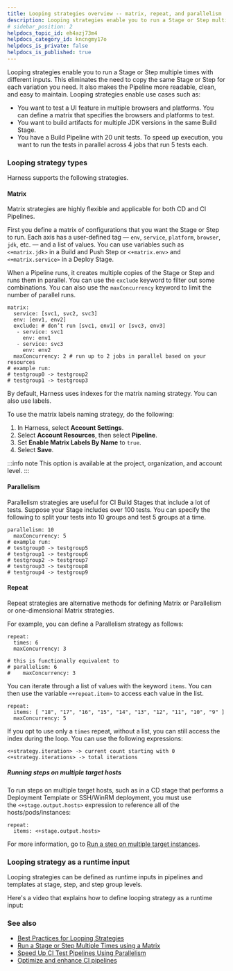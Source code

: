 ```yaml
---
title: Looping strategies overview -- matrix, repeat, and parallelism
description: Looping strategies enable you to run a Stage or Step multiple times with different inputs. Looping speeds up your pipelines and makes them easier to read and maintain.
# sidebar_position: 2
helpdocs_topic_id: eh4azj73m4
helpdocs_category_id: kncngmy17o
helpdocs_is_private: false
helpdocs_is_published: true
---
```


Looping strategies enable you to run a Stage or Step multiple times with different inputs. This eliminates the need to copy the same Stage or Step for each variation you need. It also makes the Pipeline more readable, clean, and easy to maintain. Looping strategies enable use cases such as:

* You want to test a UI feature in multiple browsers and platforms. You can define a matrix that specifies the browsers and platforms to test.
* You want to build artifacts for multiple JDK versions in the same Build Stage.
* You have a Build Pipeline with 20 unit tests. To speed up execution, you want to run the tests in parallel across 4 jobs that run 5 tests each.

### Looping strategy types

Harness supports the following strategies.

#### Matrix

Matrix strategies are highly flexible and applicable for both CD and CI Pipelines.

First you define a matrix of configurations that you want the Stage or Step to run. Each axis has a user-defined tag — `env`, `service`, `platform`, `browser`, `jdk`, etc. — and a list of values. You can use variables such as `<+matrix.jdk>` in a Build and Push Step or `<+matrix.env>` and `<+matrix.service>` in a Deploy Stage.

When a Pipeline runs, it creates multiple copies of the Stage or Step and runs them in parallel. You can use the `exclude` keyword to filter out some combinations. You can also use the `maxConcurrency` keyword to limit the number of parallel runs.

```
matrix:   
  service: [svc1, svc2, svc3]  
  env: [env1, env2]  
  exclude: # don’t run [svc1, env1] or [svc3, env3]  
   - service: svc1   
     env: env1   
   - service: svc3   
     env: env2   
  maxConcurrency: 2 # run up to 2 jobs in parallel based on your resources  
# example run:  
# testgroup0 -> testgroup2  
# testgroup1 -> testgroup3
```

By default, Harness uses indexes for the matrix naming strategy. You can also use labels.

To use the matrix labels naming strategy, do the following:

1. In Harness, select **Account Settings**.
2. Select **Account Resources**, then select **Pipeline**.
3. Set **Enable Matrix Labels By Name** to `true`.
4. Select **Save**.

:::info note
 This option is available at the project, organization, and account level.
:::

#### Parallelism

Parallelism strategies are useful for CI Build Stages that include a lot of tests. Suppose your Stage includes over 100 tests. You can specify the following to split your tests into 10 groups and test 5 groups at a time.

```
parallelism: 10  
  maxConcurrency: 5  
# example run:  
# testgroup0 -> testgroup5  
# testgroup1 -> testgroup6  
# testgroup2 -> testgroup7  
# testgroup3 -> testgroup8  
# testgroup4 -> testgroup9
```
#### Repeat

Repeat strategies are alternative methods for defining Matrix or Parallelism or one-dimensional Matrix strategies.

For example, you can define a Parallelism strategy as follows:

```
repeat:   
  times: 6  
  maxConcurrency: 3  
  
# this is functionally equivalent to  
# parallelism: 6  
#    maxConcurrency: 3
```

You can iterate through a list of values with the keyword `items`. You can then use the variable `<+repeat.item>` to access each value in the list.

```
repeat:   
  items: [ "18", "17", "16", "15", "14", "13", "12", "11", "10", "9" ]  
  maxConcurrency: 5
```

If you opt to use only a `times` repeat, without a list, you can still access the index during the loop. You can use the following expressions:

```
<+strategy.iteration> -> current count starting with 0
<+strategy.iterations> -> total iterations
```
##### Running steps on multiple target hosts

To run steps on multiple target hosts, such as in a CD stage that performs a Deployment Template or SSH/WinRM deployment, you must use the `<+stage.output.hosts>` expression to reference all of the hosts/pods/instances:

```
repeat:  
  items: <+stage.output.hosts>
```
For more information, go to [Run a step on multiple target instances](/docs/continuous-delivery/x-platform-cd-features/executions/cd-general-steps/run-a-script-on-multiple-target-instances/).

### Looping strategy as a runtime input

Looping strategies can be defined as runtime inputs in pipelines and templates at stage, step, and step group levels.

Here's a video that explains how to define looping strategy as a runtime input:

<!-- Video:
https://harness-24.wistia.com/medias/79nqqvqybt-->
<docvideo src="https://harness-24.wistia.com/medias/79nqqvqybt" />

### See also

* [Best Practices for Looping Strategies](best-practices-for-looping-strategies.md)
* [Run a Stage or Step Multiple Times using a Matrix](run-a-stage-or-step-multiple-times-using-a-matrix.md)
* [Speed Up CI Test Pipelines Using Parallelism](../8_Pipelines/speed-up-ci-test-pipelines-using-parallelism.md)
* [Optimize and enhance CI pipelines](/docs/continuous-integration/use-ci/optimize-and-more/optimizing-ci-build-times.md)

